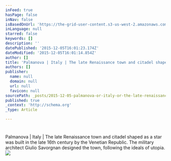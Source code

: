 ```yaml
---
inFeed: true
hasPage: false
inNav: false
isBasedOnUrl: 'https://the-grid-user-content.s3-us-west-2.amazonaws.com/e720079d-44ae-41ec-a39b-42b38dcb973f.png'
inLanguage: null
starred: false
keywords: []
description: ''
datePublished: '2015-12-05T16:01:23.174Z'
dateModified: '2015-12-05T16:01:14.854Z'
author: []
title: 'Palmanova | Italy | The late Renaissance town and citadel shaped as a star was built in the late 16th century by the Venetian Republic. The military architect Giulio Savorgnan designed the town, following the ideals of utopia.'
authors: []
publisher:
  name: null
  domain: null
  url: null
  favicon: null
sourcePath: _posts/2015-12-05-palmanova-or-italy-or-the-late-renaissance-town-and-citadel-sh.md
published: true
_context: 'http://schema.org'
_type: Article

---
```

# 

Palmanova | Italy | The late Renaissance town and citadel shaped as a star was built in the late 16th century by the Venetian Republic. The military architect Giulio Savorgnan designed the town, following the ideals of utopia.
![](https://the-grid-user-content.s3-us-west-2.amazonaws.com/e720079d-44ae-41ec-a39b-42b38dcb973f.png)